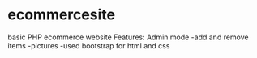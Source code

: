 # ecommercesite
basic PHP ecommerce website
Features:
Admin mode
-add and remove items
-pictures
-used bootstrap for html and css

